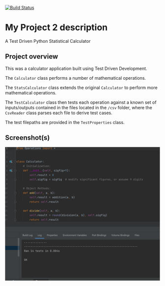 [![Build Status](https://www.travis-ci.com/wmduggan41/IS601-Project-2.svg?branch=master)](https://www.travis-ci.com/wmduggan41/IS601-Project-2)

# My Project 2 description
A Test Driven Python Statistical Calculator

## Project overview
This was a calculator application built using Test Driven Development.

The `Calculator` class performs a number of mathematical operations.

The `StatsCalculator` class extends the original `Calculator` to perform more mathematical operations.

The `TestCalculator` class then tests each operation against a known set of inputs/outputs contained in the files located 
in the `/csv` folder, where the `CsvReader` class parses each file to derive test cases.

The test filepaths are provided in the `TestProperties` class.


## Screenshot(s)

![14 tests passing](screenshots/passed.PNG)



